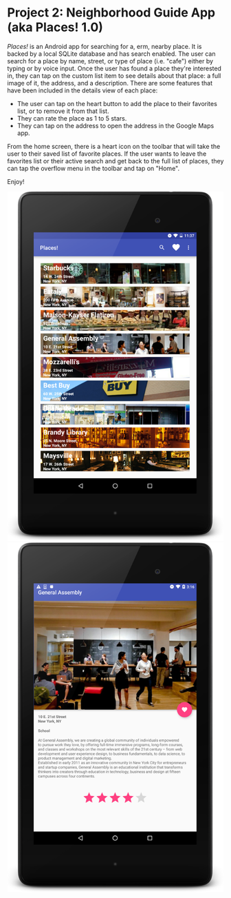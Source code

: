 # Project 2: Neighborhood Guide App (aka Places! 1.0)

_Places!_ is an Android app for searching for a, erm, nearby place. It is backed by a local SQLite database and has search enabled. The user can search for a place by name, street, or type of place (i.e. "cafe") either by typing or by voice input. Once the user has found a place they're interested in, they can tap on the custom list item to see details about that place: a full image of it, the address, and a description. There are some features that have been included in the details view of each place:

 - The user can tap on the heart button to add the place to their favorites list, or to remove it from that list.
 - They can rate the place as 1 to 5 stars.
 - They can tap on the address to open the address in the Google Maps app.

From the home screen, there is a heart icon on the toolbar that will take the user to their saved list of favorite places. If the user wants to leave the favorites list or their active search and get back to the full list of places, they can tap the overflow menu in the toolbar and tap on "Home".

Enjoy!


![Screenshot1](https://github.com/roberrera/Project-2/blob/master/Screenshots/device-2016-02-11-233728.png)
![Screenshot2](https://github.com/roberrera/Project-2/blob/master/Screenshots/device-2016-02-10-151651.png)
